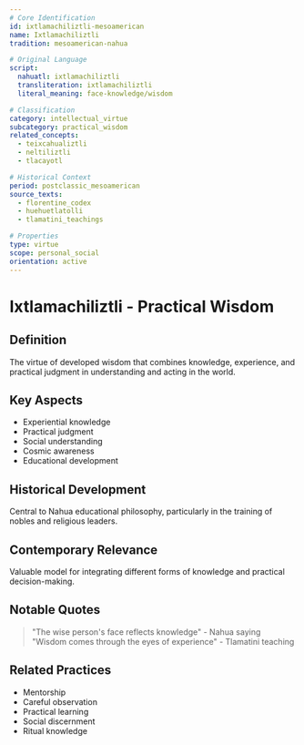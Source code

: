 ```yaml
---
# Core Identification
id: ixtlamachiliztli-mesoamerican
name: Ixtlamachiliztli
tradition: mesoamerican-nahua

# Original Language
script:
  nahuatl: ixtlamachiliztli
  transliteration: ixtlamachiliztli
  literal_meaning: face-knowledge/wisdom

# Classification
category: intellectual_virtue
subcategory: practical_wisdom
related_concepts:
  - teixcahualiztli
  - neltiliztli
  - tlacayotl

# Historical Context
period: postclassic_mesoamerican
source_texts:
  - florentine_codex
  - huehuetlatolli
  - tlamatini_teachings

# Properties
type: virtue
scope: personal_social
orientation: active
---
```


# Ixtlamachiliztli - Practical Wisdom

## Definition
The virtue of developed wisdom that combines knowledge, experience, and practical judgment in understanding and acting in the world.

## Key Aspects
- Experiential knowledge
- Practical judgment
- Social understanding
- Cosmic awareness
- Educational development

## Historical Development
Central to Nahua educational philosophy, particularly in the training of nobles and religious leaders.

## Contemporary Relevance
Valuable model for integrating different forms of knowledge and practical decision-making.

## Notable Quotes
> "The wise person's face reflects knowledge" - Nahua saying
> "Wisdom comes through the eyes of experience" - Tlamatini teaching

## Related Practices
- Mentorship
- Careful observation
- Practical learning
- Social discernment
- Ritual knowledge